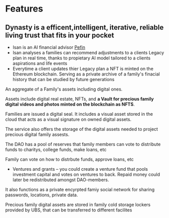# Features

## Dynasty is a efficent,intelligent, iterative, reliable living trust that fits in your pocket 

- Isan is an AI financial advisor [Pefin](https://www.pefin.com)
- Isan analyses a families  can recommend adjustments to a clients Legacy plan in real time, thanks to propietary AI model tailored to a clients aspirations and life events
- Everytime a client updates thier Legacy plan a NFT is minted on the Ethereum blockchain. Serving as a private archive of a family's finacial history that can be studied by future generations

An aggregate of a Family's assets including digital ones.

Assets include digital real estate, NFTs, and **a Vault for precious family digital videos and photos minted on the blockchain as NFTS**. 

Families are issued a digital seal. It includes a visual asset stored in the cloud that acts as a visual signature on owned digital assets.

The service also offers the storage of the digital assets needed to project precious digital family assests. 

The DAO has a  pool of reserves that family members can vote to distribute funds to charitys, college funds, make loans, etc

Family can vote on how to distrbute funds, approve loans, etc 

-   Ventures and grants – you could create a venture fund that pools investment capital and votes on ventures to back. Repaid money could later be redistributed amongst DAO-members.

It also functions as a private encyrpted famiy social network for sharing passwords, locations, private data. 

Precious family digital assets are stored in family cold storage lockers provided by UBS, that can be transferred to different facilites 





